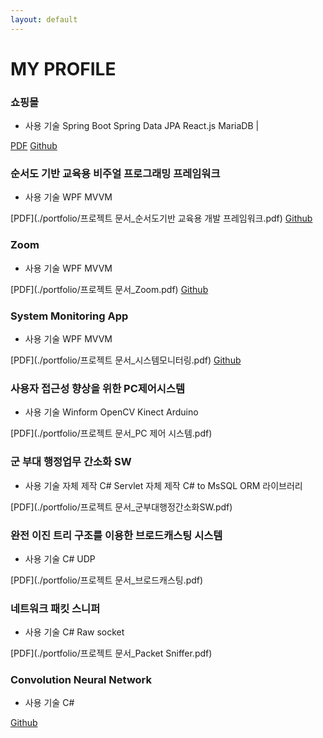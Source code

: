 ```yaml
---
layout: default
---
```


# MY PROFILE

### 쇼핑몰
- 사용 기술
	Spring Boot
	Spring Data JPA
	React.js
	MariaDB |

[PDF](https://github.com/zkdlu/Mall-Mall)
[Github](https://github.com/zkdlu/Mall-Mall)



### 순서도 기반 교육용 비주얼 프로그래밍 프레임워크
- 사용 기술
 	WPF
	MVVM

[PDF](./portfolio/프로젝트 문서_순서도기반 교육용 개발 프레임워크.pdf)
[Github](https://github.com/zkdlu/Flower-Project/tree/master/%EC%9D%B4%EC%A0%84%20%EA%B0%9C%EB%B0%9C%20%EC%BD%94%EB%93%9C/FLOWeR_Garden)



### Zoom
- 사용 기술
 	WPF
	MVVM

[PDF](./portfolio/프로젝트 문서_Zoom.pdf)
[Github](https://github.com/zkdlu/Zoom)



### System Monitoring App
- 사용 기술
 	WPF
	MVVM

[PDF](./portfolio/프로젝트 문서_시스템모니터링.pdf)
[Github](https://github.com/zkdlu/PC-monitoring)



### 사용자 접근성 향상을 위한 PC제어시스템

- 사용 기술
 	Winform
	OpenCV
	Kinect
	Arduino
	

[PDF](./portfolio/프로젝트 문서_PC 제어 시스템.pdf)



### 군 부대 행정업무 간소화 SW
- 사용 기술
 	자체 제작 C# Servlet
	자체 제작 C# to MsSQL ORM 라이브러리

[PDF](./portfolio/프로젝트 문서_군부대행정간소화SW.pdf)



### 완전 이진 트리 구조를 이용한 브로드캐스팅 시스템
- 사용 기술
 	C#
	UDP

[PDF](./portfolio/프로젝트 문서_브로드캐스팅.pdf)



### 네트워크 패킷 스니퍼
- 사용 기술
 	C#
	Raw socket
	
[PDF](./portfolio/프로젝트 문서_Packet Sniffer.pdf)



### Convolution Neural Network
- 사용 기술
 	C#

[Github](https://github.com/zkdlu/CS_Convolution-Neural-Network)
